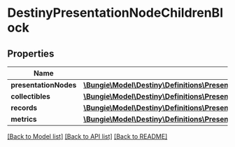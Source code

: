 # DestinyPresentationNodeChildrenBlock

## Properties
Name | Type | Description | Notes
------------ | ------------- | ------------- | -------------
**presentationNodes** | [**\Bungie\Model\Destiny\Definitions\Presentation\DestinyPresentationNodeChildEntry[]**](DestinyPresentationNodeChildEntry.md) |  | [optional] 
**collectibles** | [**\Bungie\Model\Destiny\Definitions\Presentation\DestinyPresentationNodeCollectibleChildEntry[]**](DestinyPresentationNodeCollectibleChildEntry.md) |  | [optional] 
**records** | [**\Bungie\Model\Destiny\Definitions\Presentation\DestinyPresentationNodeRecordChildEntry[]**](DestinyPresentationNodeRecordChildEntry.md) |  | [optional] 
**metrics** | [**\Bungie\Model\Destiny\Definitions\Presentation\DestinyPresentationNodeMetricChildEntry[]**](DestinyPresentationNodeMetricChildEntry.md) |  | [optional] 

[[Back to Model list]](../README.md#documentation-for-models) [[Back to API list]](../README.md#documentation-for-api-endpoints) [[Back to README]](../README.md)


